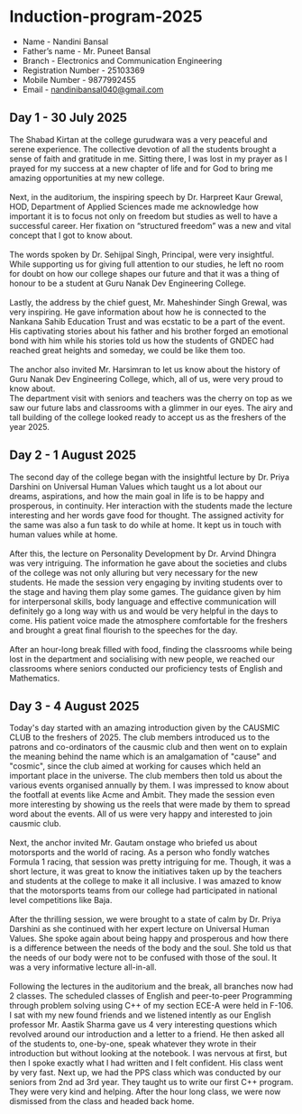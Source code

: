 # Induction-program-2025
- Name - Nandini Bansal
- Father’s name - Mr. Puneet Bansal
- Branch - Electronics and Communication Engineering
- Registration Number - 25103369
- Mobile Number - 9877992455
- Email - nandinibansal040@gmail.com


## Day 1 - 30 July 2025
The Shabad Kirtan at the college gurudwara was a very peaceful and serene experience. The collective devotion of all the students brought a sense of faith and gratitude in me. Sitting there, I was lost in my prayer as I prayed for my success at a new chapter of life and for God to bring me amazing opportunities at my new college.<br/> 
<br/>
Next, in the auditorium, the inspiring speech by Dr. Harpreet Kaur Grewal, HOD, Department of Applied Sciences made me acknowledge how important it is to focus not only on freedom but studies as well to have a successful career. Her fixation on “structured freedom” was a new and vital concept that I got to know about.<br/> 
<br/>
The words spoken by Dr. Sehijpal Singh, Principal, were very insightful. While supporting us for giving full attention to our studies, he left no room for doubt on how our college shapes our future and that it was a thing of honour to be a student at Guru Nanak Dev Engineering College.<br/> 
<br/>
Lastly, the address by the chief guest, Mr. Maheshinder Singh Grewal, was very inspiring. He gave information about how he is connected to the Nankana Sahib Education Trust and was ecstatic to be a part of the event. His captivating stories about his father and his brother forged an emotional bond with him while his stories told us how the students of GNDEC had reached great heights and someday, we could be like them too.<br/>
<br/>
The anchor also invited Mr. Harsimran to let us know about the history of Guru Nanak Dev Engineering College, which, all of us, were very proud to know about.<br/>
The department visit with seniors and teachers was the cherry on top as we saw our future labs and classrooms with a glimmer in our eyes. The airy and tall building of the college looked ready to accept us as the freshers of the year 2025. 

## Day 2 - 1 August 2025
The second day of the college began with the insightful lecture by Dr. Priya Darshini on Universal Human Values which taught us a lot about our dreams, aspirations, and how the main goal in life is to be happy and prosperous, in continuity. Her interaction with the students made the lecture interesting and her words gave food for thought. The assigned activity for the same was also a fun task to do while at home. It kept us in touch with human values while at home.<br/>
<br/>
After this, the lecture on Personality Development by Dr. Arvind Dhingra was very intriguing. The information he gave about the societies and clubs of the college was not only alluring but very necessary for the new students. He made the session very engaging by inviting students over to the stage and having them play some games. The guidance given by him for interpersonal skills, body language and effective communication will definitely go a long way with us and would be very helpful in the days to come. His patient voice made the atmosphere comfortable for the freshers and brought a great final flourish to the speeches for the day.<br/> 
<br/>
After an hour-long break filled with food, finding the classrooms while being lost in the department and socialising with new people, we reached our classrooms where seniors conducted our proficiency tests of English and Mathematics. 

## Day 3 - 4 August 2025
Today's day started with an amazing introduction given by the CAUSMIC CLUB to the freshers of 2025. The club members introduced us to the patrons and co-ordinators of the causmic club and then went on to explain the meaning behind the name which is an amalgamation of "cause" and "cosmic", since the club aimed at working for causes which held an important place in the universe. The club members then told us about the various events organised annually by them. I was impressed to know about the footfall at events like Acme and Ambit. They made the session even more interesting by showing us the reels that were made by them to spread word about the events. All of us were very happy and interested to join causmic club. <br/>
<br/>
Next, the anchor invited Mr. Gautam onstage who briefed us about motorsports and the world of racing. As a person who fondly watches Formula 1 racing, that session was pretty intriguing for me. Though, it was a short lecture, it was great to know the initiatives taken up by the teachers and students at the college to make it all inclusive. I was amazed to know that the motorsports teams from our college had participated in national level competitions like Baja. <br/>
<br/>
After the thrilling session, we were brought to a state of calm by Dr. Priya Darshini as she continued with her expert lecture on Universal Human Values. She spoke again about being happy and prosperous and how there is a difference between the needs of the body and the soul. She told us that the needs of our body were not to be confused with those of the soul. It was a very informative lecture all-in-all. <br/>
<br/>
Following the lectures in the auditorium and the break, all branches now had 2 classes. The scheduled classes of English and peer-to-peer Programming through problem solving using C++ of my section ECE-A were held in F-106. I sat with my new found friends and we listened intently as our English professor Mr. Aastik Sharma gave us 4 very interesting questions which revolved around our introduction and a letter to a friend. He then asked all of the students to, one-by-one, speak whatever they wrote in their introduction but without looking at the notebook. I was nervous at first, but then I spoke exactly what I had written and I felt confident. His class went by very fast. Next up, we had the PPS class which was conducted by our seniors from 2nd ad 3rd year. They taught us to write our first C++ program. They were very kind and helping. After the hour long class, we were now dismissed from the class and headed back home.<br/>
